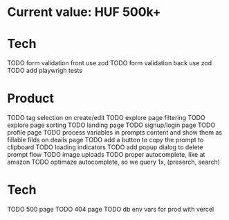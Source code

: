 # Current value: HUF 500k+

# Tech
TODO form validation front use zod 
TODO form validation back use zod
TODO add playwrigh tests

# Product
TODO tag selection on create/edit
TODO explore page filtering
TODO explore page sorting
TODO landing page
TODO signup/login page
TODO profile page
TODO process variables in prompts content and show them as fillable filds on deails page
TODO add a button to copy the prompt to clipboard
TODO loading indicators
TODO add popup dialog to delete prompt flow
TODO image uploads
TODO proper autocomplete, like at amazon
TODO optimaze autocomplete, so we query 1x, (preserch, search)

# Tech
TODO 500 page
TODO 404 page
TODO db env vars for prod with vercel
